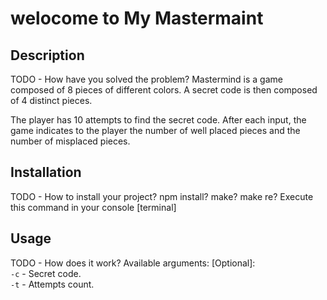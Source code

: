 # welocome to My Mastermaint

## Description
TODO - How have you solved the problem?	Mastermind is a game composed of 8 pieces of different colors.
A secret code is then composed of 4 distinct pieces.

The player has 10 attempts to find the secret code.
After each input, the game indicates to the player the number of well placed pieces and the number of misplaced pieces.

## Installation
TODO - How to install your project? npm install? make? make re?	Execute this command in your console [terminal]

## Usage
TODO - How does it work?	Available arguments: [Optional]: \
`-c` - Secret code. \
`-t` - Attempts count.
